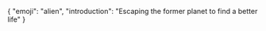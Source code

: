   {
    "emoji": "alien",
    "introduction": "Escaping the former planet to find a better life"
  }
